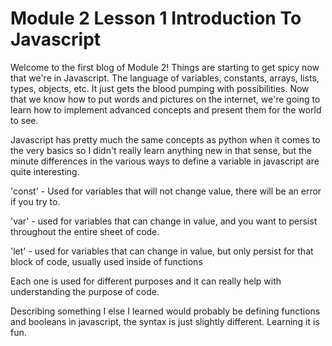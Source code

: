 # Module 2 Lesson 1 Introduction To Javascript

Welcome to the first blog of Module 2! Things are starting to get spicy now that we're in Javascript. The language of variables, constants, arrays, lists, types, objects, etc. It just gets the blood pumping with possibilities. Now that we know how to put words and pictures on the internet, we're going to learn how to implement advanced concepts and present them for the world to see. 

Javascript has pretty much the same concepts as python when it comes to the very basics so I didn't really learn anything new in that sense, but the minute differences in the various ways to define a variable in javascript are quite interesting.

'const'  - Used for variables that will not change value, there will be an error if you try to.

'var' - used for variables that can change in value, and you want to persist throughout the entire sheet of code.

'let' -  used for variables that can change in value, but only persist for that block of code, usually used inside of functions

Each one is used for different purposes and it can really help with understanding the purpose of code.

Describing something I else I learned would probably be defining functions and booleans in javascript, the syntax is just slightly different. Learning it is fun.